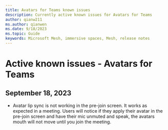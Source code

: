 ```yaml
---
title: Avatars for Teams known issues
description: Currently active known issues for Avatars for Teams
author: qianw211    
ms.author: qianwen
ms.date: 9/18/2023
ms.topic: Guide
keywords: Microsoft Mesh, immersive spaces, Mesh, release notes
---
```


# Active known issues - Avatars for Teams

## September 18, 2023

* Avatar lip sync is not working in the pre-join screen. It works as expected in a meeting. Users will notice if they apply their avatar in the pre-join screen and have their mic unmuted and speak, the avatars mouth will not move until you join the meeting.





